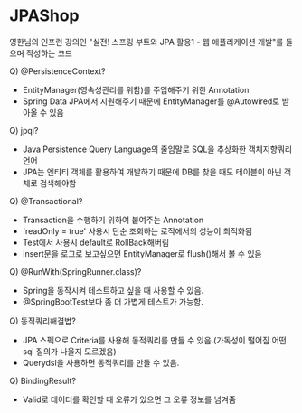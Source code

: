 # JPAShop
영한님의 인프런 강의인 "실전! 스프링 부트와 JPA 활용1 - 웹 애플리케이션 개발"를 들으며 작성하는 코드   

Q) @PersistenceContext?    
- EntityManager(영속성관리를 위함)를 주입해주기 위한 Annotation  
- Spring Data JPA에서 지원해주기 때문에 EntityManager를 @Autowired로 받아올 수 있음 

Q) jpql?
- Java Persistence Query Language의 줄임말로 SQL을 추상화한 객체지향쿼리 언어
- JPA는 엔티티 객체를 활용하여 개발하기 때문에 DB를 찾을 때도 테이블이 아닌 객체로 검색해야함

Q) @Transactional?
- Transaction을 수행하기 위하여 붙여주는 Annotation
- 'readOnly = true' 사용시 단순 조회하는 로직에서의 성능이 최적화됨
- Test에서 사용시 default로 RollBack해버림
- insert문을 로그로 보고싶으면 EntityManager로 flush()해서 볼 수 있음

Q) @RunWith(SpringRunner.class)?
- Spring을 동작시켜 테스트하고 싶을 때 사용할 수 있음.
- @SpringBootTest보다 좀 더 가볍게 테스트가 가능함.

Q) 동적쿼리해결법?
- JPA 스펙으로 Criteria를 사용해 동적쿼리를 만들 수 있음.(가독성이 떨어짐 어떤 sql 질의가 나올지 모르겠음)
- Querydsl을 사용하면 동적쿼리를 만들 수 있음.

Q) BindingResult?
- Valid로 데이터를 확인할 때 오류가 있으면 그 오류 정보를 넘겨줌